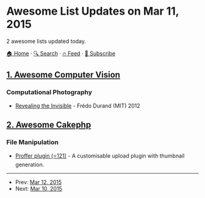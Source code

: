 # Awesome List Updates on Mar 11, 2015

2 awesome lists updated today.

[🏠 Home](/README.md) · [🔍 Search](https://test.trackawesomelist.com/search/) · [🔥 Feed](https://test.trackawesomelist.com/feed.xml) · [📮 Subscribe](https://trackawesomelist.us17.list-manage.com/subscribe?u=d2f0117aa829c83a63ec63c2f&id=36a103854c)



## [1. Awesome Computer Vision](/content/jbhuang0604/awesome-computer-vision/README.md)

### Computational Photography

*   [Revealing the Invisible](https://www.youtube.com/watch?v=_BWnIQY_X98) - Frédo Durand (MIT) 2012

## [2. Awesome Cakephp](/content/FriendsOfCake/awesome-cakephp/README.md)

### File Manipulation

*   [Proffer plugin (⭐121)](https://github.com/davidyell/CakePHP3-Proffer) - A customisable upload plugin with thumbnail generation.

---

- Prev: [Mar 12, 2015](/content/2015/03/12/README.md)
- Next: [Mar 10, 2015](/content/2015/03/10/README.md)